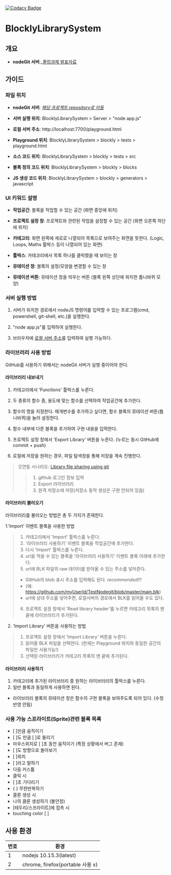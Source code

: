 [![Codacy Badge](https://api.codacy.com/project/badge/Grade/59072231c7fd4a2684defb31c96dd0c9)](https://www.codacy.com/manual/peurocs4/BlocklyLibrarySystem?utm_source=github.com&amp;utm_medium=referral&amp;utm_content=soicem/BlocklyLibrarySystem&amp;utm_campaign=Badge_Grade)

# BlocklyLibrarySystem

## 개요
* __nodeGit 서버__:_[졸업과제 발표자료](https://docs.google.com/presentation/d/1osMj74DqMVEPJHYAaqfmuCM5RGpKV85lDcNUDL8EEAE/edit?usp=sharing)

## 가이드 

### 파일 위치

* __nodeGit 서버__: _[해당 프로젝트 repository로 이동](https://github.com/soicem/nodegitServer)_

* __서버 실행 위치__: BlocklyLibrarySystem > Server > "node app.js"

* __로컬 서버 주소__: http://localhost:7700/playground.html

* __Playground 위치__: BlocklyLibrarySystem > blockly > tests > playground.html

* __소스 코드 위치__: BlocklyLibrarySystem > blockly > tests > src

* __블록 정의 코드 위치__: BlocklyLibrarySystem > blockly > blocks

* __JS 생성 코드 위치__: BlocklyLibrarySystem > blockly > generators > javascript



### UI 키워드 설명

* __작업공간__: 블록을 작업할 수 있는 공간 (화면 중앙에 위치)

* __프로젝트 설정 창__: 프로젝트와 관련된 작업을 설정할 수 있는 공간 (화면 오른쪽 하단에 위치)

* __카테고리__: 화면 왼쪽에 세로로 나열되어 목록으로 보여주는 화면을 뜻한다. (Logic, Loops, Maths 툴박스 등이 나열되어 있는 화면)

* __툴박스__: 카테코리에서 목록 하나를 클릭했을 때 보이는 창

* __뮤테이션 창__: 블록의 설정/모양을 변경할 수 있는 창

* __뮤테이션 버튼__: 뮤테이션 창을 띄우는 버튼 (블록 왼쪽 상단에 위치한 톱니바퀴 모양)



### 서버 실행 방법

1. 서버가 위치한 경로에서 nodeJS 명령어를 입력할 수 있는 프로그램(cmd, powershell, git-shell, etc.)을 실행한다.

2. "node app.js"를 입력하여 실행한다.

3. 브라우저에 [로컬 서버 주소](http://localhost:7700/playground.html)를 입력하여 실행 가능하다.



### 라이브러리 사용 방법

GitHub를 사용하기 위해서는 nodeGit 서버가 실행 중이어야 한다.

#### 라이브러리 내보내기

1. 카테고리에서 'Functions' 툴박스를 누른다.

2. 두 종류의 함수 중, 용도에 맞는 함수를 선택하여 작업공간에 추가한다.

3. 함수의 명을 지정한다. 매개변수를 추가하고 싶다면, 함수 블록의 뮤테이션 버튼(톱니바퀴)을 눌러 설정한다.

4. 함수 내부에 다른 블록을 추가하여 구현 내용을 입력한다.

5. 프로젝트 설정 창에서 'Export Library' 버튼을 누른다. (누르는 동시 GitHub에 commit + push)

6. 로컬에 저장을 원하는 경우, 파일 탐색창을 통해 저장을 계속 진행한다.

> 깃연동 시나리오: [Library file sharing using git](https://www.youtube.com/watch?v=Eh-RbXjaSYY&feature=youtu.be)
>> 1. github 로그인 정보 입력
>> 2. Export 라이브러리
>> 3. 원격 저장소에 저장(저장소 동적 생성은 구현 안되어 있음)

#### 라이브러리 불러오기

라이브러리를 불러오는 방법은 총 두 가지가 존재한다.

1.'Import' 이벤트 블록을 사용한 방법

> 1. 카테고리에서 'Import' 툴박스를 누른다.
> 2. '라이브러리 사용하기' 이벤트 블록을 작업공간에 추가한다.
> 3. 다시 'Import' 툴박스를 누른다.
> 4. url을 적을 수 있는 블록을 '라이브러리 사용하기' 이벤트 블록 아래에 추가한다.
> 5. url에 BLK 파일의 raw 데이터를 받아올 수 있는 주소를 넣어준다.
>   * GitHub의 blob 표시 주소를 입력해도 된다. _recommended!!!_
>   * (예: https://github.com/myUserId/TestNodegit/blob/master/main.blk)
>   * url에 상대 주소를 넣어주면, 로컬서버의 경로에서 BLK를 읽어올 수도 있다.
> 6. 프로젝트 설정 창에서 'Read library header'를 누르면 카테고리 목록의 맨 끝에 라이브러리가 추가된다.

2. 'Import Library' 버튼을 사용하는 방법

> 1. 프로젝트 설정 창에서 'Import Library' 버튼을 누른다.
> 2. 읽어올 BLK 파일을 선택한다. (현재는 Playground 위치와 동일한 공간의 파일만 사용가능!)
> 3. 선택된 라이브러리가 카테고리 목록의 맨 끝에 추가된다.

#### 라이브러리 사용하기

1. 카테고리에 추가된 라이브러리 중 원하는 라이브러리의 툴박스를 누른다.
2. 일반 블록과 동일하게 사용하면 된다.
* 라이브러리 블록의 뮤테이션 창은 함수의 구현 블록을 보여주도록 되어 있다. (수정 반영 안됨)



### 사용 가능 스프라이트(Sprite)관련 블록 목록

- [ ]만큼 움직이기
- [ ]도 만큼 [ ]로 돌리기
- 마우스위치로 [ ]초 동안 움직이기 (특정 상황에서 버그 존재)
- [ ]도 방향으로 돌아보기
- [ ]위치
- [ ]라고 말하기
- 다음 커스튬
- <Flag> 클릭 시
- [ ]초 기다리기
- { } 무한반복하기
- 클론 생성 시
- 나의 클론 생성하기 (불안정)
- [테두리/스프라이트]에 접촉 시
- touching color [ ]

## 사용 환경

번호 | 환경
---- | ----
1 | nodejs 10.15.3(latest)
2 | chrome, firefox(portable 사용 x)
